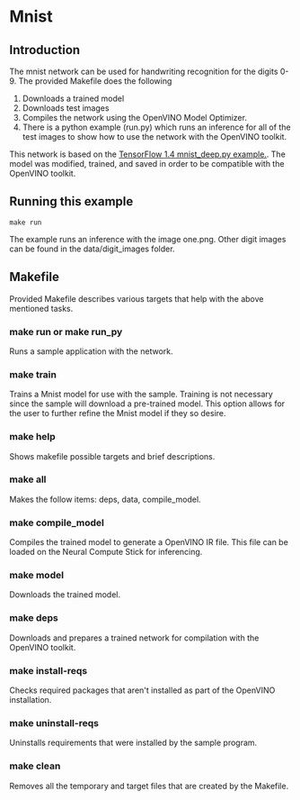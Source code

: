 # Mnist
## Introduction
The mnist network can be used for handwriting recognition for the digits 0-9.  The provided Makefile does the following

1. Downloads a trained model 
2. Downloads test images
3. Compiles the network using the OpenVINO Model Optimizer.
4. There is a python example (run.py) which runs an inference for all of the test images to show how to use the network with the OpenVINO toolkit. 

This network is based on the [TensorFlow 1.4 mnist_deep.py example.](https://github.com/tensorflow/tensorflow/blob/r1.4/tensorflow/examples/tutorials/mnist/mnist_deep.py). The model was modified, trained, and saved in order to be compatible with the OpenVINO toolkit.

## Running this example
~~~
make run
~~~
The example runs an inference with the image one.png. Other digit images can be found in the data/digit_images folder.

## Makefile
Provided Makefile describes various targets that help with the above mentioned tasks.

### make run or make run_py
Runs a sample application with the network.

### make train
Trains a Mnist model for use with the sample. Training is not necessary since the sample will download a pre-trained model. This option allows for the user to further refine the Mnist model if they so desire. 

### make help
Shows makefile possible targets and brief descriptions. 

### make all
Makes the follow items: deps, data, compile_model.

### make compile_model
Compiles the trained model to generate a OpenVINO IR file.  This file can be loaded on the Neural Compute Stick for inferencing. 

### make model
Downloads the trained model.

### make deps 
Downloads and prepares a trained network for compilation with the OpenVINO toolkit.

### make install-reqs
Checks required packages that aren't installed as part of the OpenVINO installation.
 
### make uninstall-reqs
Uninstalls requirements that were installed by the sample program.

### make clean
Removes all the temporary and target files that are created by the Makefile.

